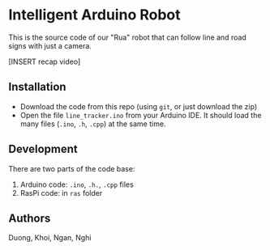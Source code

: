 # Intelligent Arduino Robot

This is the source code of our "Rua" robot that can follow line and road signs with just a camera.

[INSERT recap video]

## Installation
- Download the code from this repo (using `git`, or just download the zip)
- Open the file `line_tracker.ino` from your Arduino IDE. It should load the many files (`.ino`, `.h`, `.cpp`) at the same time.

## Development
There are two parts of the code base:
1. Arduino code: `.ino`, `.h.`, `.cpp` files
2. RasPi code: in `ras` folder

## Authors
Duong, Khoi, Ngan, Nghi

